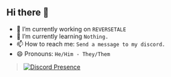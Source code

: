 ## Hi there 👋


- 🔭 I’m currently working on ```REVERSETALE```
- 🌱 I’m currently learning ```Nothing.```
- 📫 How to reach me: ```Send a message to my discord.```
- 😄 Pronouns: ```He/Him - They/Them```

> [![Discord Presence](https://lanyard.cnrad.dev/api/1034381088316981309?hideActivity=whenNotUsed&showDisplayName=true)](https://discord.com/users/1034381088316981309)
